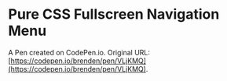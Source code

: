 # Pure CSS Fullscreen Navigation Menu

A Pen created on CodePen.io. Original URL: [https://codepen.io/brenden/pen/VLjKMQ](https://codepen.io/brenden/pen/VLjKMQ).



